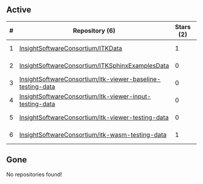 ## Active
| # | Repository (6) | Stars (2) | Dataset (6) | `run` | `containers-run` | Last Modified |
| --- | --- | --- | --- | --- | --- | --- |
| 1 | [InsightSoftwareConsortium/ITKData](https://github.com/InsightSoftwareConsortium/ITKData) | 1 | :heavy_check_mark: |  |  | 2023-09-21 01:10:29+00:00 |
| 2 | [InsightSoftwareConsortium/ITKSphinxExamplesData](https://github.com/InsightSoftwareConsortium/ITKSphinxExamplesData) | 0 | :heavy_check_mark: |  |  | 2022-11-29 20:59:54+00:00 |
| 3 | [InsightSoftwareConsortium/itk-viewer-baseline-testing-data](https://github.com/InsightSoftwareConsortium/itk-viewer-baseline-testing-data) | 0 | :heavy_check_mark: |  |  | 2022-08-11 01:11:48+00:00 |
| 4 | [InsightSoftwareConsortium/itk-viewer-input-testing-data](https://github.com/InsightSoftwareConsortium/itk-viewer-input-testing-data) | 0 | :heavy_check_mark: |  |  | 2022-08-11 01:17:56+00:00 |
| 5 | [InsightSoftwareConsortium/itk-viewer-testing-data](https://github.com/InsightSoftwareConsortium/itk-viewer-testing-data) | 0 | :heavy_check_mark: |  |  | 2022-08-25 13:26:02+00:00 |
| 6 | [InsightSoftwareConsortium/itk-wasm-testing-data](https://github.com/InsightSoftwareConsortium/itk-wasm-testing-data) | 1 | :heavy_check_mark: |  |  | 2022-11-07 02:03:42+00:00 |

## Gone
No repositories found!
